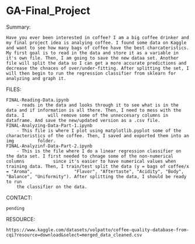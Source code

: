 # GA-Final_Project
Summary:

    Have you ever been interested in coffee? I am a big coffee drinker and my final project idea is analying coffee. I found some data on Kaggle and want to see how many bags of coffee have the best charcateristics.
    My first goal is to read in the data and store it as a variable in it's own file. Then, I am going to save the new dataa set. Another file will split the data so I can get a more accurate predictions and decrease the chnaces of over/under-fitting. After splitting the set, I will then begin to run the regression classifier from sklearn for analyzing and graph it.

 FILES:
 
    FINAL-Reading-Data.ipynb
        - reads in the data and looks through it to see what is in the data and if information is all there. Then, I need to mess with the data. I         will remove some of the unneccesary columns in dataframe. And save the new/updated version as a .csv file.
    FINAL-Analyzing-Data-Part-1.ipynb
        - This file is where I plot using matplotlib.pyplot some of the characteristics of the coffee. Then, I saved and exported them into an img         folder.
    FINAL-Analyzinf-Data-Part-2.ipynb
        - This is the file where I do a linear regression classifier on the data set. I first needed to chnage some of the non-numerical columns           since it's easier to have numerical values when training data. Then, I train/test split the data (y = bags of coffee/x = "Aroma",                "Flavor", "Aftertaste", "Acidity", "Body", "Balance", "Uniformity"). After splitting the data, I should be ready to run   
        the classifier on the data.

CONTACT:
    
    pending

RESOURCE:
    
    https://www.kaggle.com/datasets/volpatto/coffee-quality-database-from-cqi?resource=download&select=merged_data_cleaned.csv
